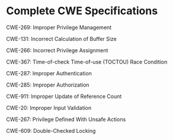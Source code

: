 

# Complete CWE Specifications

CWE-269: Improper Privilege Management

CWE-131: Incorrect Calculation of Buffer Size

CWE-266: Incorrect Privilege Assignment

CWE-367: Time-of-check Time-of-use (TOCTOU) Race Condition

CWE-287: Improper Authentication

CWE-285: Improper Authorization

CWE-911: Improper Update of Reference Count

CWE-20: Improper Input Validation

CWE-267: Privilege Defined With Unsafe Actions

CWE-609: Double-Checked Locking
